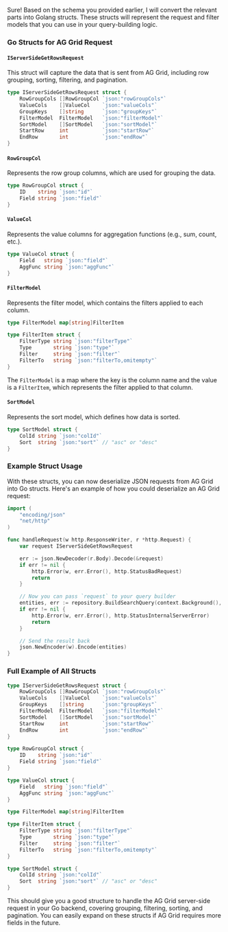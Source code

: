 Sure! Based on the schema you provided earlier, I will convert the relevant parts into Golang structs. These structs will represent the request and filter models that you can use in your query-building logic.

### Go Structs for AG Grid Request

#### `IServerSideGetRowsRequest`
This struct will capture the data that is sent from AG Grid, including row grouping, sorting, filtering, and pagination.

```go
type IServerSideGetRowsRequest struct {
    RowGroupCols []RowGroupCol `json:"rowGroupCols"`
    ValueCols    []ValueCol    `json:"valueCols"`
    GroupKeys    []string      `json:"groupKeys"`
    FilterModel  FilterModel   `json:"filterModel"`
    SortModel    []SortModel   `json:"sortModel"`
    StartRow     int           `json:"startRow"`
    EndRow       int           `json:"endRow"`
}
```

#### `RowGroupCol`
Represents the row group columns, which are used for grouping the data.

```go
type RowGroupCol struct {
    ID    string `json:"id"`
    Field string `json:"field"`
}
```

#### `ValueCol`
Represents the value columns for aggregation functions (e.g., sum, count, etc.).

```go
type ValueCol struct {
    Field   string `json:"field"`
    AggFunc string `json:"aggFunc"`
}
```

#### `FilterModel`
Represents the filter model, which contains the filters applied to each column.

```go
type FilterModel map[string]FilterItem

type FilterItem struct {
    FilterType string `json:"filterType"`
    Type       string `json:"type"`
    Filter     string `json:"filter"`
    FilterTo   string `json:"filterTo,omitempty"`
}
```

The `FilterModel` is a map where the key is the column name and the value is a `FilterItem`, which represents the filter applied to that column.

#### `SortModel`
Represents the sort model, which defines how data is sorted.

```go
type SortModel struct {
    ColId string `json:"colId"`
    Sort  string `json:"sort"` // "asc" or "desc"
}
```

### Example Struct Usage

With these structs, you can now deserialize JSON requests from AG Grid into Go structs. Here's an example of how you could deserialize an AG Grid request:

```go
import (
    "encoding/json"
    "net/http"
)

func handleRequest(w http.ResponseWriter, r *http.Request) {
    var request IServerSideGetRowsRequest

    err := json.NewDecoder(r.Body).Decode(&request)
    if err != nil {
        http.Error(w, err.Error(), http.StatusBadRequest)
        return
    }

    // Now you can pass `request` to your query builder
    entities, err := repository.BuildSearchQuery(context.Background(), request)
    if err != nil {
        http.Error(w, err.Error(), http.StatusInternalServerError)
        return
    }

    // Send the result back
    json.NewEncoder(w).Encode(entities)
}
```

### Full Example of All Structs

```go
type IServerSideGetRowsRequest struct {
    RowGroupCols []RowGroupCol `json:"rowGroupCols"`
    ValueCols    []ValueCol    `json:"valueCols"`
    GroupKeys    []string      `json:"groupKeys"`
    FilterModel  FilterModel   `json:"filterModel"`
    SortModel    []SortModel   `json:"sortModel"`
    StartRow     int           `json:"startRow"`
    EndRow       int           `json:"endRow"`
}

type RowGroupCol struct {
    ID    string `json:"id"`
    Field string `json:"field"`
}

type ValueCol struct {
    Field   string `json:"field"`
    AggFunc string `json:"aggFunc"`
}

type FilterModel map[string]FilterItem

type FilterItem struct {
    FilterType string `json:"filterType"`
    Type       string `json:"type"`
    Filter     string `json:"filter"`
    FilterTo   string `json:"filterTo,omitempty"`
}

type SortModel struct {
    ColId string `json:"colId"`
    Sort  string `json:"sort"` // "asc" or "desc"
}
```

This should give you a good structure to handle the AG Grid server-side request in your Go backend, covering grouping, filtering, sorting, and pagination. You can easily expand on these structs if AG Grid requires more fields in the future.